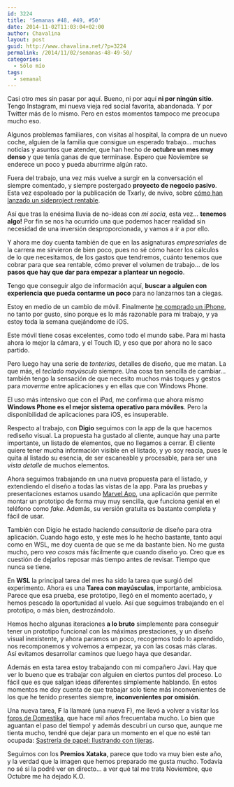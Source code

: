 ```yaml
---
id: 3224
title: 'Semanas #48, #49, #50'
date: 2014-11-02T11:03:04+02:00
author: Chavalina
layout: post
guid: http://www.chavalina.net/?p=3224
permalink: /2014/11/02/semanas-48-49-50/
categories:
  - Sólo mío
tags:
  - semanal
---
```

Casi otro mes sin pasar por aquí. Bueno, ni por aquí **ni por ningún sitio**. Tengo Instagram, mi nueva vieja red social favorita, abandonada. Y por Twitter más de lo mismo. Pero en estos momentos tampoco me preocupa mucho eso.

Algunos problemas familiares, con visitas al hospital, la compra de un nuevo coche, alguien de la familia que consigue un esperado trabajo… muchas noticias y asuntos que atender, que han hecho de **octubre un mes muy denso** y que tenía ganas de que terminase. Espero que Noviembre se enderece un poco y pueda aburrirme algún rato.

Fuera del trabajo, una vez más vuelve a surgir en la conversación el siempre comentado, y siempre postergado **proyecto de negocio pasivo**. Esta vez espoleado por la publicación de Txarly, de nvivo, sobre [cómo han lanzado un sideproject rentable](http://www.txarly.com/post/100678426714/como-lance-un-proyecto-rentable-sin-escribir-ni-una).

Así que tras la enésima lluvia de no-ideas con _mi socia_, esta vez… **tenemos algo!** Por fin se nos ha ocurrido una que podemos hacer realidad sin necesidad de una inversión desproporcionada, y vamos a ir a por ello.

Y ahora me doy cuenta también de que en las asignaturas _empresariales_ de la carrera me sirvieron de bien poco, pues no sé cómo hacer los cálculos de lo que necesitamos, de los gastos que tendremos, cuánto tenemos que cobrar para que sea rentable, cómo prever el volumen de trabajo… de los **pasos que hay que dar para empezar a plantear un negocio**. 

Tengo que conseguir algo de información aquí, **buscar a alguien con experiencia que pueda contarme un poco** para no lanzarnos tan a ciegas.

Estoy en medio de un cambio de móvil. Finalmente [he comprado un iPhone](https://www.redcoon.es/B488750-Apple-iPhone-5s-16GB-Negro_iPhones), no tanto por gusto, sino porque es lo más razonable para mi trabajo, y ya estoy toda la semana quejándome de iOS.

Este móvil tiene cosas excelentes, como todo el mundo sabe. Para mi hasta ahora lo mejor la cámara, y el Touch ID, y eso que por ahora no le saco partido. 

Pero luego hay una serie de _tonterías_, detalles de diseño, que me matan. La que más, el _teclado mayúsculo_ siempre. Una cosa tan sencilla de cambiar… también tengo la sensación de que necesito muchos más toques y gestos para _moverme_ entre aplicaciones y en ellas que con Windows Phone. 

El uso más intensivo que con el iPad, me confirma que ahora mismo **Windows Phone es el mejor sistema operativo para móviles**. Pero la disponibilidad de aplicaciones para iOS, es insuperable.

Respecto al trabajo, con **Digio** seguimos con la app de la que hacemos rediseño visual. La propuesta ha gustado al cliente, aunque hay una parte importante, un listado de elementos, que no llegamos a cerrar. El cliente quiere tener mucha información visible en el listado, y yo soy reacia, pues le quita al listado su esencia, de ser escaneable y procesable, para ser una _vista detalle_ de muchos elementos. 

Ahora seguimos trabajando en una nueva propuesta para el listado, y extendiendo el diseño a todas las vistas de la app. Para las pruebas y presentaciones estamos usando [Marvel App](https://marvelapp.com/), una aplicación que permite montar un prototipo de forma muy muy sencilla, que funciona genial en el teléfono como _fake_. Además, su versión gratuita es bastante completa y fácil de usar.

También con Digio he estado haciendo _consultoría_ de diseño para otra aplicación. Cuando hago esto, y este mes lo he hecho bastante, tanto aquí como en WSL, me doy cuenta de que se me da bastante bien. No me gusta mucho, pero _veo cosas_ más fácilmente que cuando diseño yo. Creo que es cuestión de dejarlos reposar más tiempo antes de revisar. Tiempo que nunca se tiene.

En **WSL** la principal tarea del mes ha sido la tarea que surgió del experimento. Ahora es una **Tarea con mayúsculas**, importante, ambiciosa. Parece que esa prueba, ese prototipo, llegó en el momento acertado, y hemos pescado la oportunidad al vuelo. Así que seguimos trabajando en el prototipo, o más bien, destrozándolo.

Hemos hecho algunas iteraciones **a lo bruto** simplemente para conseguir tener un prototipo funcional con las máximas prestaciones, y un diseño visual inexistente, y ahora paramos un poco, recogemos todo lo aprendido, nos recomponemos y volvemos a empezar, ya con las cosas más claras. Así evitamos desarrollar caminos que luego haya que desandar.

Además en esta tarea estoy trabajando con mi compañero Javi. Hay que ver lo bueno que es trabajar con alguien en ciertos puntos del proceso. Lo fácil que es que salgan ideas diferentes simplemente hablando. En estos momentos me doy cuenta de que trabajar solo tiene más inconvenientes de los que he tenido presentes siempre, **inconvenientes por omisión**.

Una nueva tarea, **F** la llamaré (una nueva F), me llevó a volver a visitar los [foros de Domestika](http://www.domestika.org/es/forums), que hace mil años frecuentaba mucho. Lo bien que aguantan el paso del tiempo! y además descubrí un curso que, aunque me tienta mucho, tendré que dejar para un momento en el que no esté tan ocupada: [Sastrería de papel: Ilustrando con tijeras](http://www.domestika.org/es/courses/30-sastreria-de-papel-ilustrando-con-tijeras).

Seguimos con los **Premios Xataka**, parece que todo va muy bien este año, y la verdad que la imagen que hemos preparado me gusta mucho. Todavía no sé si la podré ver en directo… a ver qué tal me trata Noviembre, que Octubre me ha dejado K.O.